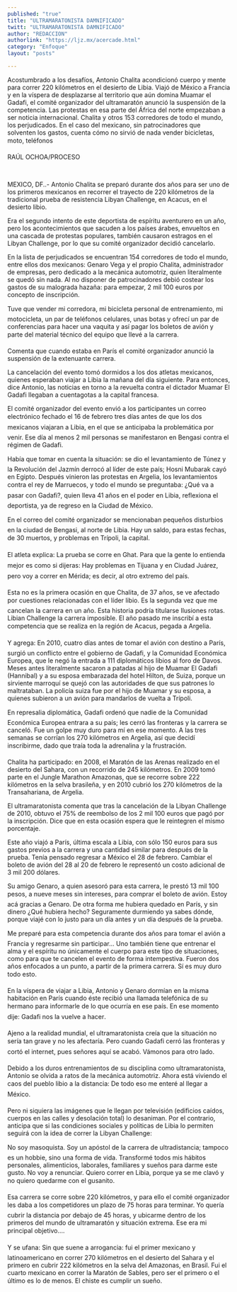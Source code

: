 ```yaml
---
published: "true"
title: "ULTRAMARATONISTA DAMNIFICADO"
twitt: "ULTRAMARATONISTA DAMNIFICADO"
author: "REDACCION"
authorlink: "https://ljz.mx/acercade.html"
category: "Enfoque"
layout: "posts"

---
```



  Acostumbrado a los desafíos, Antonio Chalita acondicionó cuerpo y mente para correr 220 kilómetros en el desierto de Libia. Viajó de México a Francia y en la víspera de desplazarse al territorio que aún domina Muamar el Gadafi, el comité organizador del ultramaratón anunció la suspensión de la competencia. Las protestas en esa parte del África del norte empezaban a ser noticia internacional. Chalita y otros 153 corredores de todo el mundo, los perjudicados. En el caso del mexicano, sin patrocinadores que solventen los gastos, cuenta cómo no sirvió de nada vender bicicletas, moto, teléfonos



 

  RAÚL OCHOA/PROCESO



   



  MEXICO, DF..- Antonio Chalita se preparó durante dos años para ser uno de los primeros mexicanos en recorrer el trayecto de 220 kilómetros de la tradicional prueba de resistencia Libyan Challenge, en Acacus, en el desierto libio.



  Era el segundo intento de este deportista de espíritu aventurero en un año, pero los acontecimientos que sacuden a los países árabes, envueltos en una cascada de protestas populares, también causaron estragos en el Libyan Challenge, por lo que su comité organizador decidió cancelarlo.



  En la lista de perjudicados se encuentran 154 corredores de todo el mundo, entre ellos dos mexicanos: Genaro Vega y el propio Chalita, administrador de empresas, pero dedicado a la mecánica automotriz, quien literalmente se quedó sin nada. Al no disponer de patrocinadores debió costear los gastos de su malograda hazaña: para empezar, 2 mil 100 euros por concepto de inscripción.



  Tuve que vender mi corredora, mi bicicleta personal de entrenamiento, mi motocicleta, un par de teléfonos celulares, unas botas y ofrecí un par de conferencias para hacer una vaquita y así pagar los boletos de avión y parte del material técnico del equipo que llevé a la carrera.



  Comenta que cuando estaba en París el comité organizador anunció la suspensión de la extenuante carrera.



  La cancelación del evento tomó dormidos a los dos atletas mexicanos, quienes esperaban viajar a Libia la mañana del día siguiente. Para entonces, dice Antonio, las noticias en torno a la revuelta contra el dictador Muamar El Gadafi llegaban a cuentagotas a la capital francesa.



  El comité organizador del evento envió a los participantes un correo electrónico fechado el 16 de febrero tres días antes de que los dos mexicanos viajaran a Libia, en el que se anticipaba la problemática por venir. Ese día al menos 2 mil personas se manifestaron en Bengasi contra el régimen de Gadafi.



  Había que tomar en cuenta la situación: se dio el levantamiento de Túnez y la Revolución del Jazmín derrocó al líder de este país; Hosni Mubarak cayó en Egipto. Después vinieron las protestas en Argelia, los levantamientos contra el rey de Marruecos, y todo el mundo se preguntaba: ¿Qué va a pasar con Gadafi?, quien lleva 41 años en el poder en Libia, reflexiona el deportista, ya de regreso en la Ciudad de México.



  En el correo del comité organizador se mencionaban pequeños disturbios en la ciudad de Bengasi, al norte de Libia. Hay un saldo, para estas fechas, de 30 muertos, y problemas en Trípoli, la capital.



  El atleta explica: La prueba se corre en Ghat. Para que la gente lo entienda mejor es como si dijeras: Hay problemas en Tijuana y en Ciudad Juárez, pero voy a correr en Mérida; es decir, al otro extremo del país.



  Esta no es la primera ocasión en que Chalita, de 37 años, se ve afectado por cuestiones relacionadas con el líder libio. Es la segunda vez que me cancelan la carrera en un año. Esta historia podría titularse Ilusiones rotas. Libian Challenge la carrera imposible. El año pasado me inscribí a esta competencia que se realiza en la región de Acacus, pegada a Argelia.



  Y agrega: En 2010, cuatro días antes de tomar el avión con destino a París, surgió un conflicto entre el gobierno de Gadafi, y la Comunidad Económica Europea, que le negó la entrada a 111 diplomáticos libios al foro de Davos. Meses antes literalmente sacaron a patadas al hijo de Muamar El Gadafi (Hannibal) y a su esposa embarazada del hotel Hilton, de Suiza, porque un sirviente marroquí se quejó con las autoridades de que sus patrones lo maltrataban. La policía suiza fue por el hijo de Muamar y su esposa, a quienes subieron a un avión para mandarlos de vuelta a Trípoli.



  En represalia diplomática, Gadafi ordenó que nadie de la Comunidad Económica Europea entrara a su país; les cerró las fronteras y la carrera se canceló. Fue un golpe muy duro para mí en ese momento. A las tres semanas se corrían los 270 kilómetros en Argelia, así que decidí inscribirme, dado que traía toda la adrenalina y la frustración.



  Chalita ha participado: en 2008, el Maratón de las Arenas realizado en el desierto del Sahara, con un recorrido de 245 kilómetros. En 2009 tomó parte en el Jungle Marathon Amazonas, que se recorre sobre 222 kilómetros en la selva brasileña, y en 2010 cubrió los 270 kilómetros de la Transahariana, de Argelia.



  El ultramaratonista comenta que tras la cancelación de la Libyan Challenge de 2010, obtuvo el 75% de reembolso de los 2 mil 100 euros que pagó por la inscripción. Dice que en esta ocasión espera que le reintegren el mismo porcentaje.



  Este año viajó a París, última escala a Libia, con sólo 150 euros para sus gastos previos a la carrera y una cantidad similar para después de la prueba. Tenía pensado regresar a México el 28 de febrero. Cambiar el boleto de avión del 28 al 20 de febrero le representó un costo adicional de 3 mil 200 dólares.



  Su amigo Genaro, a quien asesoró para esta carrera, le prestó 13 mil 100 pesos, a nueve meses sin intereses, para comprar el boleto de avión. Estoy acá gracias a Genaro. De otra forma me hubiera quedado en París, y sin dinero ¿Qué hubiera hecho? Seguramente durmiendo ya sabes dónde, porque viajé con lo justo para un día antes y un día después de la prueba.



  Me preparé para esta competencia durante dos años para tomar el avión a Francia y regresarme sin participar... Uno también tiene que entrenar el alma y el espíritu no únicamente el cuerpo para este tipo de situaciones, como para que te cancelen el evento de forma intempestiva. Fueron dos años enfocados a un punto, a partir de la primera carrera. Sí es muy duro todo esto.



  En la víspera de viajar a Libia, Antonio y Genaro dormían en la misma habitación en París cuando éste recibió una llamada telefónica de su hermano para informarle de lo que ocurría en ese país. En ese momento dije: Gadafi nos la vuelve a hacer.



  Ajeno a la realidad mundial, el ultramaratonista creía que la situación no sería tan grave y no les afectaría. Pero cuando Gadafi cerró las fronteras y cortó el internet, pues señores aquí se acabó. Vámonos para otro lado.



  Debido a los duros entrenamientos de su disciplina como ultramaratonista, Antonio se olvida a ratos de la mecánica automotriz. Ahora está viviendo el caos del pueblo libio a la distancia: De todo eso me enteré al llegar a México.



  Pero ni siquiera las imágenes que le llegan por televisión (edificios caídos, cuerpos en las calles y desolación total) lo desaniman. Por el contrario, anticipa que si las condiciones sociales y políticas de Libia lo permiten seguirá con la idea de correr la Libyan Challenge:



  No soy masoquista. Soy un apóstol de la carrera de ultradistancia; tampoco es un hobbie, sino una forma de vida. Transformé todos mis hábitos personales, alimenticios, laborales, familiares y sueños para darme este gusto. No voy a renunciar. Quiero correr en Libia, porque ya se me clavó y no quiero quedarme con el gusanito.



  Esa carrera se corre sobre 220 kilómetros, y para ello el comité organizador les daba a los competidores un plazo de 75 horas para terminar. Yo quería cubrir la distancia por debajo de 45 horas, y ubicarme dentro de los primeros del mundo de ultramaratón y situación extrema. Ese era mi principal objetivo....



  Y se ufana: Sin que suene a arrogancia: fui el primer mexicano y latinoamericano en correr 270 kilómetros en el desierto del Sahara y el primero en cubrir 222 kilómetros en la selva del Amazonas, en Brasil. Fui el cuarto mexicano en correr la Maratón de Sables, pero ser el primero o el último es lo de menos. El chiste es cumplir un sueño.


